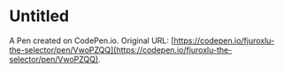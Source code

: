 # Untitled

A Pen created on CodePen.io. Original URL: [https://codepen.io/fjuroxlu-the-selector/pen/VwoPZQQ](https://codepen.io/fjuroxlu-the-selector/pen/VwoPZQQ).

